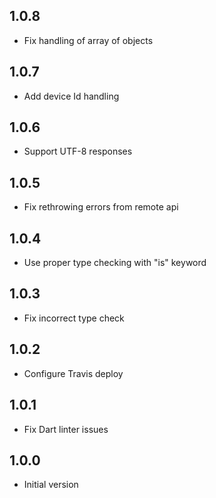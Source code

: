 ## 1.0.8

- Fix handling of array of objects

## 1.0.7

- Add device Id handling

## 1.0.6

- Support UTF-8 responses

## 1.0.5

- Fix rethrowing errors from remote api

## 1.0.4

- Use proper type checking with "is" keyword

## 1.0.3

- Fix incorrect type check

## 1.0.2

- Configure Travis deploy

## 1.0.1

- Fix Dart linter issues

## 1.0.0

- Initial version